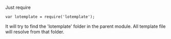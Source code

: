 Just require

    var lotemplate = require('lotemplate');

It will try to find the 'lotemplate' folder in the parent module.
All template file will resolve from that folder.
